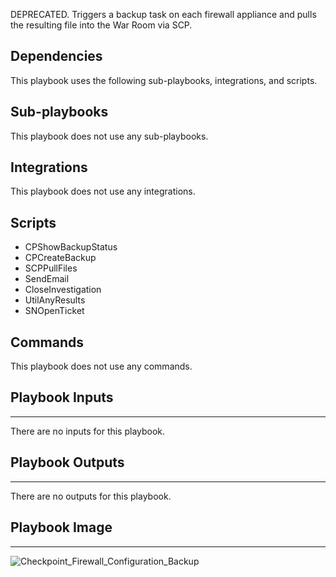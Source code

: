 DEPRECATED. Triggers a backup task on each firewall appliance and pulls the resulting file into the War Room via SCP.

## Dependencies
This playbook uses the following sub-playbooks, integrations, and scripts.

## Sub-playbooks
This playbook does not use any sub-playbooks.

## Integrations
This playbook does not use any integrations.

## Scripts
* CPShowBackupStatus
* CPCreateBackup
* SCPPullFiles
* SendEmail
* CloseInvestigation
* UtilAnyResults
* SNOpenTicket

## Commands
This playbook does not use any commands.

## Playbook Inputs
---
There are no inputs for this playbook.

## Playbook Outputs
---
There are no outputs for this playbook.

## Playbook Image
---
![Checkpoint_Firewall_Configuration_Backup](https://raw.githubusercontent.com/cvescan/cvescan/1bdd5229392bd86f0cc58265a24df23ee3f7e662/docs/images/playbooks/Checkpoint_Firewall_Configuration_Backup.png)
